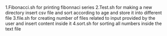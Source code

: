 1.Fibonacci.sh for printing fibonnaci series
2.Test.sh for making a new directory insert csv file and sort according to age and store it into different file
3.file.sh for creating number of files related to input provided by the user and insert content inside it
4.sort.sh for sorting all numbers inside the text file 
